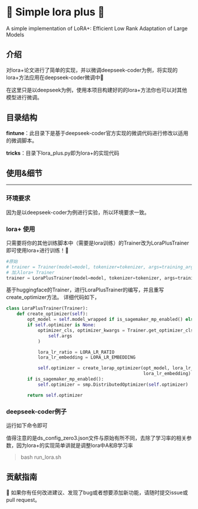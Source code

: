 # 🚀 Simple lora plus 🚀
A simple implementation of LoRA+: Efficient Low Rank Adaptation of Large Models
## 介绍
对lora+论文进行了简单的实现，并以微调deepseek-coder为例，将实现的lora+方法应用在deepseek-coder微调中🎉

在这里只是以deepseek为例，使用本项目构建好的的lora+方法你也可以对其他模型进行微调。

## 目录结构

**fintune**：此目录下是基于deepseek-coder官方实现的微调代码进行修改以适用的微调脚本。

**tricks**：目录下lora_plus.py即为lora+的实现代码

## 使用&细节

---
### 环境要求
因为是以deepseek-coder为例进行实验，所以环境要求一致。

### lora+ 使用
只需要将你的其他训练脚本中（需要是lora训练）的Trainer改为LoraPlusTrainer即可使用lora+进行训练！👋
```python
#原始
# trainer = Trainer(model=model, tokenizer=tokenizer, args=training_args, **data_module)
# 加入lora+ Trainer
trainer = LoraPlusTrainer(model=model, tokenizer=tokenizer, args=training_args, **data_module)
```

基于huggingface的Trainer，进行LoraPlusTrainer的编写，并且重写create_optimizer方法。
详细代码如下，

```python
class LoraPlusTrainer(Trainer):
    def create_optimizer(self):
        opt_model = self.model_wrapped if is_sagemaker_mp_enabled() else self.model
        if self.optimizer is None:
            optimizer_cls, optimizer_kwargs = Trainer.get_optimizer_cls_and_kwargs(
                self.args
            )

            lora_lr_ratio = LORA_LR_RATIO
            lora_lr_embedding = LORA_LR_EMBEDDING

            self.optimizer = create_lorap_optimizer(opt_model, lora_lr_ratio, optimizer_cls, optimizer_kwargs,
                                                    lora_lr_embedding)
        if is_sagemaker_mp_enabled():
            self.optimizer = smp.DistributedOptimizer(self.optimizer)

        return self.optimizer
```

### deepseek-coder例子
运行如下命令即可

值得注意的是ds_config_zero3.json文件与原始有所不同，去除了学习率的相关参数，因为lora+的实现简单讲就是调整lora中A和B学习率

> bash run_lora.sh


## 贡献指南
🤝 如果你有任何改进建议、发现了bug或者想要添加新功能，请随时提交issue或pull request。


